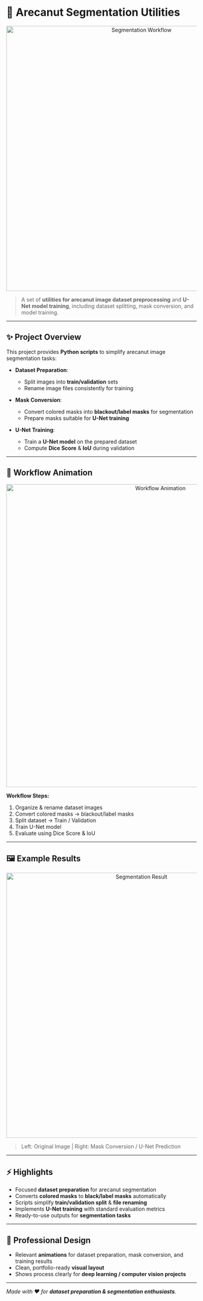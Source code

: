 # 🌴 Arecanut Segmentation Utilities

<div align="center">
  <img src="https://your-server.com/segmentation_workflow_animation.gif" width="700" alt="Segmentation Workflow"/>
</div>

> A set of **utilities for arecanut image dataset preprocessing** and **U-Net model training**, including dataset splitting, mask conversion, and model training.

---

## ✨ Project Overview

This project provides **Python scripts** to simplify arecanut image segmentation tasks:

* **Dataset Preparation**:  
  * Split images into **train/validation** sets  
  * Rename image files consistently for training  

* **Mask Conversion**:  
  * Convert colored masks into **blackout/label masks** for segmentation  
  * Prepare masks suitable for **U-Net training**  

* **U-Net Training**:  
  * Train a **U-Net model** on the prepared dataset  
  * Compute **Dice Score** & **IoU** during validation  

---

## 🔹 Workflow Animation

<div align="center">
  <img src="https://your-server.com/data_preprocessing_animation.gif" width="800" alt="Workflow Animation"/>
</div>

**Workflow Steps:**

1. Organize & rename dataset images  
2. Convert colored masks → blackout/label masks  
3. Split dataset → Train / Validation  
4. Train U-Net model  
5. Evaluate using Dice Score & IoU  

---

## 🖼 Example Results

<div align="center">
  <img src="https://your-server.com/segmentation_result_animation.gif" width="700" alt="Segmentation Result"/>
</div>

> Left: Original Image | Right: Mask Conversion / U-Net Prediction  

---

## ⚡ Highlights

* Focused **dataset preparation** for arecanut segmentation  
* Converts **colored masks** to **black/label masks** automatically  
* Scripts simplify **train/validation split** & **file renaming**  
* Implements **U-Net training** with standard evaluation metrics  
* Ready-to-use outputs for **segmentation tasks**  

---

## 🎯 Professional Design

* Relevant **animations** for dataset preparation, mask conversion, and training results  
* Clean, portfolio-ready **visual layout**  
* Shows process clearly for **deep learning / computer vision projects**  

---

*Made with ❤️ for **dataset preparation & segmentation enthusiasts**.*
